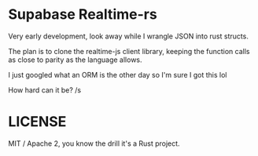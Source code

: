 # Supabase Realtime-rs

Very early development, look away while I wrangle JSON into rust structs.

The plan is to clone the realtime-js client library, keeping the function calls as close to parity as the language allows.

I just googled what an ORM is the other day so I'm sure I got this lol

How hard can it be? /s 

# LICENSE

MIT / Apache 2, you know the drill it's a Rust project.
